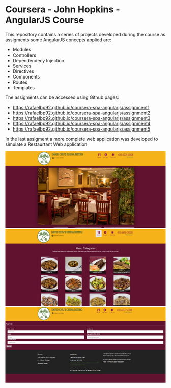 # Coursera - John Hopkins - AngularJS Course

This repository contains a series of projects developed during the course as assigments
some AngularJS concepts applied are:
 - Modules
 - Controllers
 - Dependendecy Injection
 - Services
 - Directives
 - Components
 - Routes
 - Templates

The assigments can be accessed using Github pages:
 - https://rafaelbp92.github.io/coursera-spa-angularjs/assignment1
 - https://rafaelbp92.github.io/coursera-spa-angularjs/assignment2
 - https://rafaelbp92.github.io/coursera-spa-angularjs/assignment3
 - https://rafaelbp92.github.io/coursera-spa-angularjs/assignment4
 - https://rafaelbp92.github.io/coursera-spa-angularjs/assignment5

In the last assigment a more complete web application was developed to simulate a Restaurtant Web application

![Start page](screenshots/Screenshot-AngularJS-restaurant1.png)
![Menu page](screenshots/Screenshot-AngularJS-restaurant2.png)
![Signup page](screenshots/Screenshot-AngularJS-restaurant3.png)
